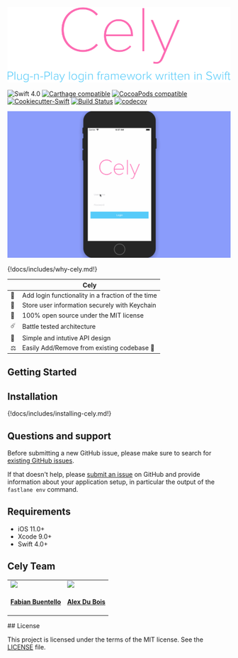 <div style="text-align:center"><img src ="images/READMEHeader.png" /></div>

![Swift 4.0](https://img.shields.io/badge/Swift-3.0-orange.svg?style=flat)
[![Carthage compatible](https://img.shields.io/badge/Carthage-compatible-4BC51D.svg?style=flat)](https://github.com/Carthage/Carthage)
[![CocoaPods compatible](https://img.shields.io/cocoapods/v/Cely.svg)](https://cocoapods.org/pods/Cely)
[![Cookiecutter-Swift](https://img.shields.io/badge/cookiecutter--swift-framework-red.svg)](http://github.com/cookiecutter-swift/Framework)
[![Build Status](https://app.bitrise.io/app/aff729145cb46dfe/status.svg?token=YUV0bymd7P_w2tdiKw2xOQ&branch=master)](https://app.bitrise.io/app/aff729145cb46dfe)
[![codecov](https://codecov.io/gh/initFabian/Cely/branch/master/graph/badge.svg)](https://codecov.io/gh/initFabian/Cely)

![](images/background_cely_login.gif)



{!docs/includes/why-cely.md!}

|     | Cely                                              |
| --- | ------------------------------------------------- |
| 🚤  | Add login functionality in a fraction of the time |
| 🔏  | Store user information securely with Keychain     |
| 📖  | 100% open source under the MIT license            |
| ☄️  | Battle tested architecture                        |
| 👶  | Simple and intutive API design                    |
| ⚖️  | Easily Add/Remove from existing codebase 🤗       |


## Getting Started

## Installation
{!docs/includes/installing-cely.md!}

## Questions and support

Before submitting a new GitHub issue, please make sure to search for [existing GitHub issues](https://github.com/cely-tools/cely/issues).

If that doesn't help, please [submit an issue](https://github.com/cely-tools/cely/issues) on GitHub and provide information about your application setup, in particular the output of the `fastlane env` command.

## Requirements

- iOS 11.0+
- Xcode 9.0+
- Swift 4.0+

## Cely Team
<table>
  <tr>
    <td>
      <a href='https://twitter.com/initfabian'><img src='https://github.com/initfabian.png?size=200' width=140></a>
      <h4 align='center'><a href='https://twitter.com/initfabian'>Fabian Buentello</a></h4>
    </td>
    <td>
      <a href='https://twitter.com/alextall'><img src='https://github.com/alextall.png?size=200' width=140></a>
      <h4 align='center'><a href='https://twitter.com/alextall'>Alex Du Bois</a></h4>
    </td>
  </tr>
</table>
## License

This project is licensed under the terms of the MIT license. See the [LICENSE](https://github.com/initFabian/Cely/blob/master/LICENSE) file.

